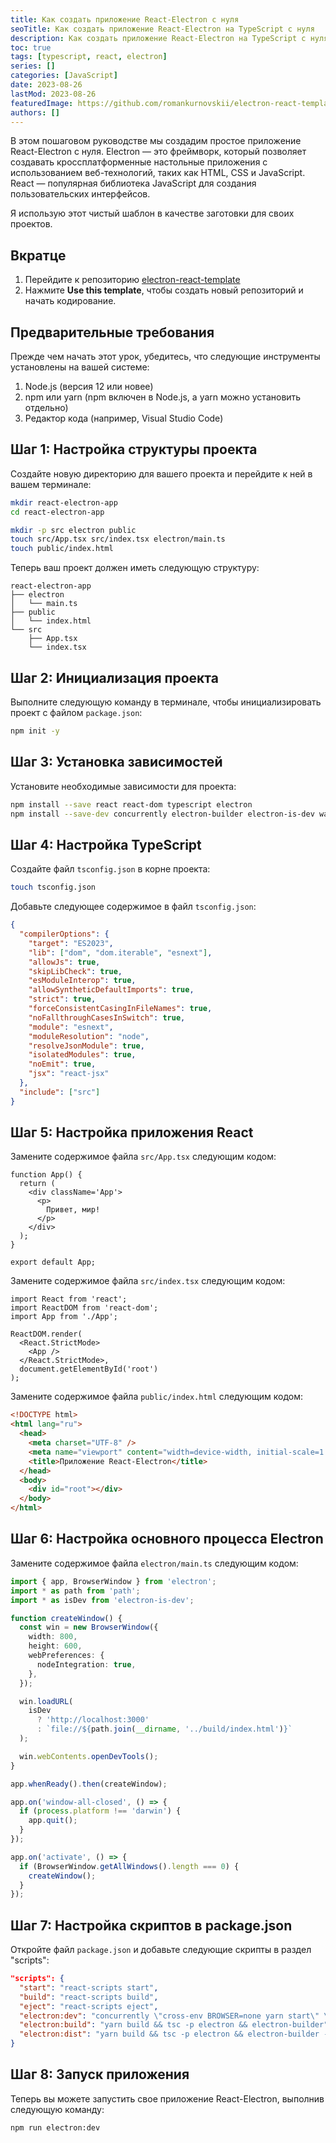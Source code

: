 ```yaml
---
title: Как создать приложение React-Electron с нуля
seoTitle: Как создать приложение React-Electron на TypeScript с нуля
description: Как создать приложение React-Electron на TypeScript с нуля в 2023 году
toc: true
tags: [typescript, react, electron]
series: []
categories: [JavaScript]
date: 2023-08-26
lastMod: 2023-08-26
featuredImage: https://github.com/romankurnovskii/electron-react-template/raw/main/assets/logo.png
authors: []
---
```


В этом пошаговом руководстве мы создадим простое приложение React-Electron с нуля. Electron — это фреймворк, который позволяет создавать кроссплатформенные настольные приложения с использованием веб-технологий, таких как HTML, CSS и JavaScript. React — популярная библиотека JavaScript для создания пользовательских интерфейсов.

Я использую этот чистый шаблон в качестве заготовки для своих проектов.

## Вкратце

1. Перейдите к репозиторию [electron-react-template](https://github.com/romankurnovskii/electron-react-template)
2. Нажмите **Use this template**, чтобы создать новый репозиторий и начать кодирование.

## Предварительные требования

Прежде чем начать этот урок, убедитесь, что следующие инструменты установлены на вашей системе:

1. Node.js (версия 12 или новее)
2. npm или yarn (npm включен в Node.js, а yarn можно установить отдельно)
3. Редактор кода (например, Visual Studio Code)

## Шаг 1: Настройка структуры проекта

Создайте новую директорию для вашего проекта и перейдите к ней в вашем терминале:

```sh
mkdir react-electron-app
cd react-electron-app
```

```sh
mkdir -p src electron public
touch src/App.tsx src/index.tsx electron/main.ts
touch public/index.html
```

Теперь ваш проект должен иметь следующую структуру:

```
react-electron-app
├── electron
│   └── main.ts
├── public
│   └── index.html
└── src
    ├── App.tsx
    └── index.tsx
```

## Шаг 2: Инициализация проекта

Выполните следующую команду в терминале, чтобы инициализировать проект с файлом `package.json`:

```sh
npm init -y
```

## Шаг 3: Установка зависимостей

Установите необходимые зависимости для проекта:

```sh
npm install --save react react-dom typescript electron
npm install --save-dev concurrently electron-builder electron-is-dev wait-on cross-env
```

## Шаг 4: Настройка TypeScript

Создайте файл `tsconfig.json` в корне проекта:

```sh
touch tsconfig.json
```

Добавьте следующее содержимое в файл `tsconfig.json`:

```json
{
  "compilerOptions": {
    "target": "ES2023",
    "lib": ["dom", "dom.iterable", "esnext"],
    "allowJs": true,
    "skipLibCheck": true,
    "esModuleInterop": true,
    "allowSyntheticDefaultImports": true,
    "strict": true,
    "forceConsistentCasingInFileNames": true,
    "noFallthroughCasesInSwitch": true,
    "module": "esnext",
    "moduleResolution": "node",
    "resolveJsonModule": true,
    "isolatedModules": true,
    "noEmit": true,
    "jsx": "react-jsx"
  },
  "include": ["src"]
}
```

## Шаг 5: Настройка приложения React

Замените содержимое файла `src/App.tsx` следующим кодом:

```tsx
function App() {
  return (
    <div className='App'>
      <p>
        Привет, мир!
      </p>
    </div>
  );
}

export default App;
```

Замените содержимое файла `src/index.tsx` следующим кодом:

```tsx
import React from 'react';
import ReactDOM from 'react-dom';
import App from './App';

ReactDOM.render(
  <React.StrictMode>
    <App />
  </React.StrictMode>,
  document.getElementById('root')
);
```

Замените содержимое файла `public/index.html` следующим кодом:

```html
<!DOCTYPE html>
<html lang="ru">
  <head>
    <meta charset="UTF-8" />
    <meta name="viewport" content="width=device-width, initial-scale=1.0" />
    <title>Приложение React-Electron</title>
  </head>
  <body>
    <div id="root"></div>
  </body>
</html>
```

## Шаг 6: Настройка основного процесса Electron

Замените содержимое файла `electron/main.ts` следующим кодом:

```ts
import { app, BrowserWindow } from 'electron';
import * as path from 'path';
import * as isDev from 'electron-is-dev';

function createWindow() {
  const win = new BrowserWindow({
    width: 800,
    height: 600,
    webPreferences: {
      nodeIntegration: true,
    },
  });

  win.loadURL(
    isDev
      ? 'http://localhost:3000'
      : `file://${path.join(__dirname, '../build/index.html')}`
  );

  win.webContents.openDevTools();
}

app.whenReady().then(createWindow);

app.on('window-all-closed', () => {
  if (process.platform !== 'darwin') {
    app.quit();
  }
});

app.on('activate', () => {
  if (BrowserWindow.getAllWindows().length === 0) {
    createWindow();
  }
});
```

## Шаг 7: Настройка скриптов в package.json

Откройте файл `package.json` и добавьте следующие скрипты в раздел "scripts":

```json
"scripts": {
  "start": "react-scripts start",
  "build": "react-scripts build",
  "eject": "react-scripts eject",
  "electron:dev": "concurrently \"cross-env BROWSER=none yarn start\" \"wait-on http://127.0.0.1:3000 && tsc -p electron -w\" \"wait-on http://127.0.0.1:3000 && tsc -p electron && electron .\"",
  "electron:build": "yarn build && tsc -p electron && electron-builder",
  "electron:dist": "yarn build && tsc -p electron && electron-builder --mac --dir"
}
```

## Шаг 8: Запуск приложения

Теперь вы можете запустить свое приложение React-Electron, выполнив следующую команду:

```sh
npm run electron:dev
```
